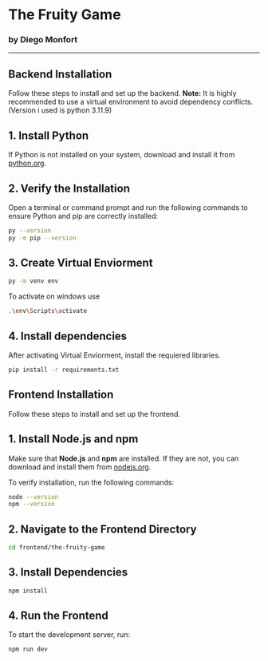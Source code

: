 # The Fruity Game  
### by Diego Monfort  

---

## Backend Installation

Follow these steps to install and set up the backend. **Note:** It is highly recommended to use a virtual environment to avoid dependency conflicts. (Version i used is python 3.11.9)

## 1. Install Python  
If Python is not installed on your system, download and install it from [python.org](https://www.python.org/).

## 2. Verify the Installation  
Open a terminal or command prompt and run the following commands to ensure Python and pip are correctly installed:  
```bash
py --version
py -m pip --version
```
## 3. Create Virtual Enviorment
```bash
py -m venv env
```
To activate on windows use 
```bash
.\env\Scripts\activate
```

## 4. Install dependencies
After activating Virtual Enviorment, install the requiered libraries.

```bash
pip install -r requirements.txt
```




## Frontend Installation

Follow these steps to install and set up the frontend.

## 1. Install Node.js and npm
Make sure that **Node.js** and **npm** are installed. If they are not, you can download and install them from [nodejs.org](https://nodejs.org/).

To verify installation, run the following commands:
```bash
node --version
npm --version
```

## 2. Navigate to the Frontend Directory
```bash
cd frontend/the-fruity-game
```

## 3. Install Dependencies
```bash
npm install
```

## 4. Run the Frontend
To start the development server, run:
```bash
npm run dev
```



